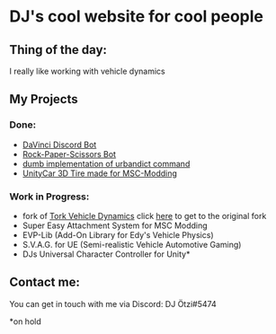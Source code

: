 # DJ's cool website for cool people

## Thing of the day:
I really like working with vehicle dynamics

## My Projects
### Done:
 - [DaVinci Discord Bot](https://progame03.github.io/davincibot/)
 - [Rock-Paper-Scissors Bot](https://github.com/Progame03/RPS-Bot) 
 - [dumb implementation of urbandict command](https://github.com/Progame03/urbandict-implementation-for-dumb-people)
 - [UnityCar 3D Tire made for MSC-Modding](https://github.com/Progame03/UnityCar-3D-Tire)

### Work in Progress:
 - fork of [Tork Vehicle Dynamics](https://github.com/Progame03/tork) click [here](https://github.com/adrenak/tork) to get to the original fork 
 - Super Easy Attachment System for MSC Modding
 - EVP-Lib (Add-On Library for Edy's Vehicle Physics)
 - S.V.A.G. for UE (Semi-realistic Vehicle Automotive Gaming)
 - DJs Universal Character Controller for Unity*

## Contact me:
You can get in touch with me via Discord: DJ Ötzi#5474


*on hold
